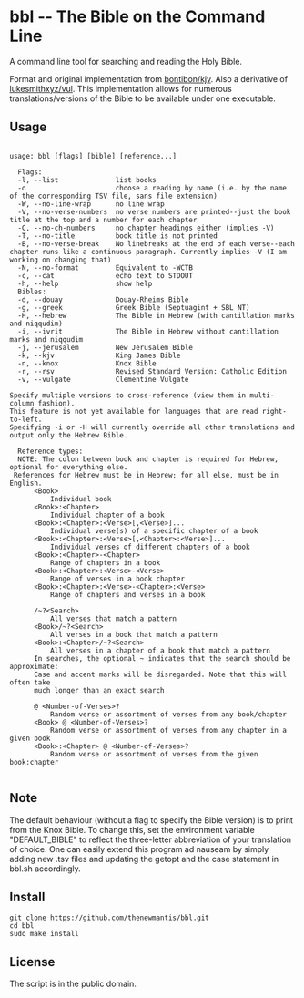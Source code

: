 # bbl -- The Bible on the Command Line

A command line tool for searching and reading the Holy Bible.

Format and original implementation from [bontibon/kjv](https://github.com/bontibon/kjv). Also a derivative of [lukesmithxyz/vul](https://github.com/LukeSmithxyz/vul).
This implementation allows for numerous translations/versions of the Bible to be available under one executable.

## Usage

```

usage: bbl [flags] [bible] [reference...]

  Flags:
  -l, --list              list books
  -o                      choose a reading by name (i.e. by the name of the corresponding TSV file, sans file extension)
  -W, --no-line-wrap      no line wrap
  -V, --no-verse-numbers  no verse numbers are printed--just the book title at the top and a number for each chapter
  -C, --no-ch-numbers     no chapter headings either (implies -V)
  -T, --no-title          book title is not printed
  -B, --no-verse-break    No linebreaks at the end of each verse--each chapter runs like a continuous paragraph. Currently implies -V (I am working on changing that)
  -N, --no-format         Equivalent to -WCTB
  -c, --cat               echo text to STDOUT
  -h, --help              show help
  Bibles:
  -d, --douay             Douay-Rheims Bible
  -g, --greek             Greek Bible (Septuagint + SBL NT)
  -H, --hebrew            The Bible in Hebrew (with cantillation marks and niqqudim)
  -i, --ivrit             The Bible in Hebrew without cantillation marks and niqqudim
  -j, --jerusalem         New Jerusalem Bible
  -k, --kjv               King James Bible
  -n, --knox              Knox Bible
  -r, --rsv               Revised Standard Version: Catholic Edition
  -v, --vulgate           Clementine Vulgate

Specify multiple versions to cross-reference (view them in multi-column fashion).
This feature is not yet available for languages that are read right-to-left.
Specifying -i or -H will currently override all other translations and output only the Hebrew Bible.

  Reference types:
  NOTE: The colon between book and chapter is required for Hebrew, optional for everything else.
 References for Hebrew must be in Hebrew; for all else, must be in English.
      <Book>
          Individual book
      <Book>:<Chapter>
          Individual chapter of a book
      <Book>:<Chapter>:<Verse>[,<Verse>]...
          Individual verse(s) of a specific chapter of a book
      <Book>:<Chapter>:<Verse>[,<Chapter>:<Verse>]...
          Individual verses of different chapters of a book
      <Book>:<Chapter>-<Chapter>
          Range of chapters in a book
      <Book>:<Chapter>:<Verse>-<Verse>
          Range of verses in a book chapter
      <Book>:<Chapter>:<Verse>-<Chapter>:<Verse>
          Range of chapters and verses in a book

      /~?<Search>
          All verses that match a pattern
      <Book>/~?<Search>
          All verses in a book that match a pattern
      <Book>:<Chapter>/~?<Search>
          All verses in a chapter of a book that match a pattern
      In searches, the optional ~ indicates that the search should be approximate:
      Case and accent marks will be disregarded. Note that this will often take
      much longer than an exact search

      @ <Number-of-Verses>?
          Random verse or assortment of verses from any book/chapter
      <Book> @ <Number-of-Verses>?
          Random verse or assortment of verses from any chapter in a given book
      <Book>:<Chapter> @ <Number-of-Verses>?
          Random verse or assortment of verses from the given book:chapter


```

## Note

The default behaviour (without a flag to specify the Bible version) is to print from the Knox Bible.
To change this, set the environment variable "DEFAULT_BIBLE" to reflect the three-letter abbreviation of your translation of choice.
One can easily extend this program ad nauseam by simply adding new .tsv files and updating the getopt and the case statement in bbl.sh accordingly.

## Install

```
git clone https://github.com/thenewmantis/bbl.git
cd bbl
sudo make install
```

## License

The script is in the public domain.
